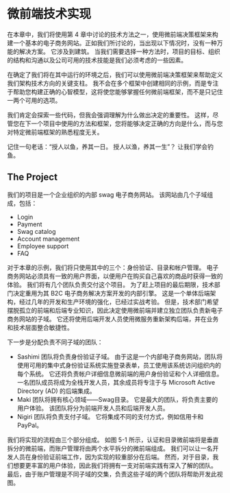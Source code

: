 # 微前端技术实现
在本章中，我们将使用第 4 章中讨论的技术方法之一，使用微前端决策框架来构建一个基本的电子商务网站。正如我们所讨论的，当出现以下情况时，没有一种万能的解决方案。 它涉及到建筑。 当我们需要选择一种方法时，项目的目标、组织的结构和沟通以及公司可用的技术技能是我们必须考虑的一些因素。

在确定了我们将在其中运行的环境之后，我们可以使用微前端决策框架来帮助定义我们架构技术方向的关键支柱。 我不会在多个框架中创建相同的示例，而是专注于帮助您构建正确的心智模型，这将使您能够掌握任何微前端框架，而不是只记住一两个可用的选项。

我们肯定会探索一些代码，但我会强调理解为什么做出决定的重要性。 这样，尽管您在下一个项目中使用的方法和框架，您将能够决定正确的方向是什么，而与您对特定微前端框架的熟悉程度无关。

记住一句老话：“授人以鱼，养其一日。 授人以渔，养其一生”？ 让我们学会钓鱼。

##  The Project
我们的项目是一个企业组织的内部 swag 电子商务网站。 该网站由几个子域组成，包括：

* Login
* Payment
* Swag catalog
* Account management
* Employee support
* FAQ

对于本章的示例，我们将只使用其中的三个：身份验证、目录和帐户管理。 电子商务网站必须具有一致的用户界面，以便用户在购买自己喜欢的商品时获得一致的体验。 我们将有几个团队负责交付这个项目。 为了赶上项目的最后期限，技术部门决定重用为其 B2C 电子商务解决方案开发的内部引擎。 这是一个单体后端架构，经过几年的开发和生产环境的强化，已经过实战考验。 但是，技术部门希望摆脱孤立的前端和后端专业知识，因此决定使用微前端并建立独立团队负责新电子商务网站的子域。 它还将使用后端开发人员使用微服务重新架构后端，并在业务和技术层面整合敏捷性。

下一步是分配负责不同子域的团队：

* Sashimi 团队将负责身份验证子域。 由于这是一个内部电子商务网站，团队将使用可用的集中式身份验证系统实施登录表单，员工使用该系统访问组织内的每个系统。 它还将负责帐户详细信息微前端的用户身份验证和个人详细信息。 一名团队成员将成为全栈开发人员，其余成员将专注于与 Microsoft Active Directory (AD) 的后端集成。
* Maki 团队将拥有核心领域——Swag目录。 它是最大的团队，将负责主要的用户体验。 该团队将分为前端开发人员和后端开发人员。
* Nigiri 团队将负责支付子域。 它将集成不同的支付方式，例如信用卡和 PayPal。

我们将实现的流程由三个部分组成。 如图 5-1 所示，认证和目录微前端将是垂直拆分的微前端，而账户管理将由两个水平拆分的微前端组成。 我们可以让一名开发人员在身份验证前端工作，因为实现的较重部分在后端。 然而，对于目录，我们想要更丰富的用户体验，因此我们将拥有一支对前端实践有深入了解的团队。 最后，由于账户管理是不同子域的交集，负责这些子域的两个团队将帮助开发此视图。

